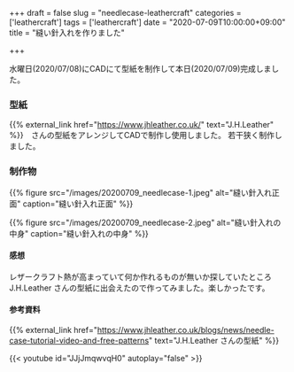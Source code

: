 +++
draft = false
slug = "needlecase-leathercraft"
categories = ['leathercraft']
tags = ['leathercraft']
date = "2020-07-09T10:00:00+09:00"
title = "縫い針入れを作りました"

+++

水曜日(2020/07/08)にCADにて型紙を制作して本日(2020/07/09)完成しました。

### 型紙

{{% external_link href="https://www.jhleather.co.uk/" text="J.H.Leather" %}}　さんの型紙をアレンジしてCADで制作し使用しました。
若干狭く制作しました。

<!--more-->

### 制作物

{{% figure src="/images/20200709_needlecase-1.jpeg" alt="縫い針入れ正面" caption="縫い針入れ正面" %}}

{{% figure src="/images/20200709_needlecase-2.jpeg" alt="縫い針入れの中身" caption="縫い針入れの中身" %}}

#### 感想

レザークラフト熱が高まっていて何か作れるものが無いか探していたところ J.H.Leather さんの型紙に出会えたので作ってみました。楽しかったです。

#### 参考資料

{{% external_link href="https://www.jhleather.co.uk/blogs/news/needle-case-tutorial-video-and-free-patterns" text="J.H.Leather さんの型紙" %}}

{{< youtube id="JJjJmqwvqH0" autoplay="false" >}}
